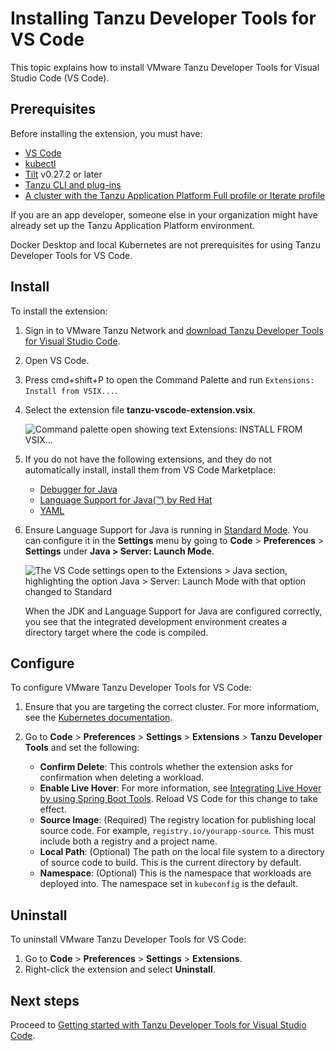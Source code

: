 # Installing Tanzu Developer Tools for VS Code

This topic explains how to install VMware Tanzu Developer Tools for Visual Studio Code (VS Code).

## <a id="prereqs"></a> Prerequisites

Before installing the extension, you must have:

- [VS Code](https://code.visualstudio.com/download)
- [kubectl](https://kubernetes.io/docs/tasks/tools/#kubectl)
- [Tilt](https://docs.tilt.dev/install.html) v0.27.2 or later
- [Tanzu CLI and plug-ins](../install-tanzu-cli.md#cli-and-plugin)
- [A cluster with the Tanzu Application Platform Full profile or Iterate profile](../install.md)

If you are an app developer, someone else in your organization might have already set up the
Tanzu Application Platform environment.

Docker Desktop and local Kubernetes are not prerequisites for using Tanzu Developer Tools for VS Code.

## <a id="install"></a> Install

To install the extension:

1. Sign in to VMware Tanzu Network and [download Tanzu Developer Tools for Visual Studio Code](https://network.tanzu.vmware.com/products/tanzu-application-platform).
2. Open VS Code.
3. Press cmd+shift+P to open the Command Palette and run `Extensions: Install from VSIX...`.
4. Select the extension file **tanzu-vscode-extension.vsix**.

    ![Command palette open showing text Extensions: INSTALL FROM VSIX...](../images/vscode-install1.png)

5. If you do not have the following extensions, and they do not automatically install, install them
from VS Code Marketplace:

    - [Debugger for Java](https://marketplace.visualstudio.com/items?itemName=vscjava.vscode-java-debug)
    - [Language Support for Java(™) by Red Hat](https://marketplace.visualstudio.com/items?itemName=redhat.java)
    - [YAML](https://marketplace.visualstudio.com/items?itemName=redhat.vscode-yaml)

1. Ensure Language Support for Java is running in
[Standard Mode](https://code.visualstudio.com/docs/java/java-project#_lightweight-mode).
You can configure it in the **Settings** menu by going to **Code** > **Preferences** > **Settings**
under **Java > Server: Launch Mode**.

    ![The VS Code settings open to the Extensions > Java section, highlighting the option Java > Server: Launch Mode with that option changed to Standard](../images/vscode-install4.png)

    When the JDK and Language Support for Java are configured correctly, you see that the integrated
    development environment creates a directory target where the code is compiled.

## <a id="configure"></a> Configure

To configure VMware Tanzu Developer Tools for VS Code:

1. Ensure that you are targeting the correct cluster. For more informatiom, see the
[Kubernetes documentation](https://kubernetes.io/docs/tasks/access-application-cluster/configure-access-multiple-clusters/).

1. Go to **Code** > **Preferences** > **Settings** > **Extensions** > **Tanzu Developer Tools** and
set the following:

    - **Confirm Delete**: This controls whether the extension asks for confirmation when deleting a
    workload.
    - **Enable Live Hover**: For more information, see
    [Integrating Live Hover by using Spring Boot Tools](../vscode-extension/live-hover.md). Reload VS Code for this change to
    take effect.
    - **Source Image**: (Required) The registry location for publishing local source code. For example,
    `registry.io/yourapp-source`. This must include both a registry and a project name.
    - **Local Path**: (Optional) The path on the local file system to a directory of source code to
    build. This is the current directory by default.
    - **Namespace**: (Optional) This is the namespace that workloads are deployed into.
    The namespace set in `kubeconfig` is the default.

## <a id="uninstall"></a> Uninstall

To uninstall VMware Tanzu Developer Tools for VS Code:

1. Go to **Code** > **Preferences** > **Settings** > **Extensions**.
1. Right-click the extension and select **Uninstall**.

## <a id="next-steps"></a> Next steps

Proceed to [Getting started with Tanzu Developer Tools for Visual Studio Code](../vscode-extension/getting-started.md).
